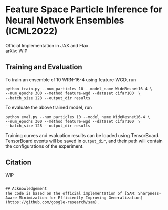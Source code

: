 # Feature Space Particle Inference for Neural Network Ensembles (ICML2022)
Official Implementation in JAX and Flax.  
arXiv: WIP

## Training and Evaluation
To train an ensemble of 10 WRN-16-4 using feature-WGD, run
```
python train.py --num_particles 10 --model_name WideResnet16-4 \
--num_epochs 300 --method feature-wgd --dataset cifar100  \
--batch_size 128 --output_dir results
```
To evaluate the above trained model, run
```
python eval.py --num_particles 10 --model_name WideResnet16-4 \
--num_epochs 300 --method feature-wgd --dataset cifar100  \
--batch_size 128 --output_dir results
```

Training curves and evaluation results can be loaded using TensorBoard. TensorBoard events will be saved in `output_dir`, and their path will contain the configurations of the experiment.


## Citation
WIP
```

## Acknowledgement
The code is based on the official implementation of [SAM: Sharpness-Aware Minimization for Efficiently Improving Generalization](https://github.com/google-research/sam).